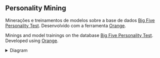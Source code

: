Personality Mining
---

Minerações e treinamentos de modelos sobre a base de dados [Big Five Personality Test](https://www.kaggle.com/tunguz/big-five-personality-test). Desenvolvido com a ferramenta [Orange](https://github.com/biolab/orange3).

Minings and model trainings on the database [Big Five Personality Test](https://www.kaggle.com/tunguz/big-five-personality-test). Developed using [Orange](https://github.com/biolab/orange3).

<details>
  <summary>Diagram</summary>
  
![image](https://user-images.githubusercontent.com/28473494/146203210-241c365f-8af4-4d70-bbe3-183c8fc37df4.png)

</details>
